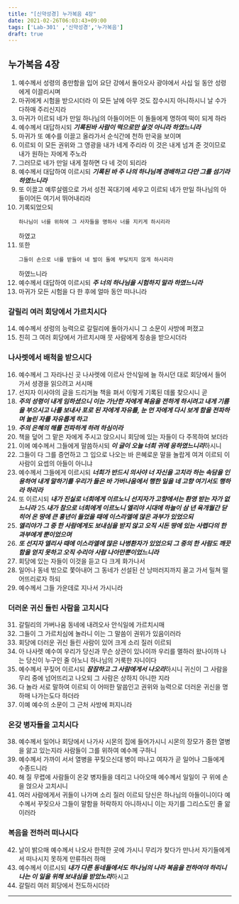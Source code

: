 ```yaml
---
title: "[신약성경] 누가복음 4장"
date: 2021-02-26T06:03:43+09:00
tags: ['Lab-301' ,'신약성경','누가복음']
draft: true
---
```

## 누가복음 4장
1. 예수께서 성령의 충만함을 입어 요단 강에서 돌아오사 광야에서 사십 일 동안 성령에게 이끌리시며
2. 마귀에게 시험을 받으시더라 이 모든 날에 아무 것도 잡수시지 아니하시니 날 수가 다하매 주리신지라
3. 마귀가 이르되 네가 만일 하나님의 아들이어든 이 돌들에게 명하여 떡이 되게 하라 
4. 예수께서 대답하시되 ***기록된바 사람이 떡으로만 살것 아니라 하였느니라***
5. 마귀가 또 예수를 이끌고 올라가서 순식간에 천하 만국을 보이며
6. 이르되 이 모든 권위와 그 영광을 내가 네게 주리라 이 것은 내게 넘겨 준 것이므로 내가 원하는 자에게 주노라
7. 그러므로 네가 만일 내게 절하면 다 네 것이 되리라
8. 예수께서 대답하여 이르시되 ***기록된 바 주 나의 하나님께 경배하고 다만 그를 섬기라 하였느니라***
9. 또 이끌고 예루살렘으로 가서 성전 꼭대기에 세우고 이르되 네가 만일 하나님의 아들이어든 여기서 뛰어내리라
10. 기록되었으되
    ```
    하나님이 너를 위하여 그 사자들을 명하사 너를 지키게 하시리라
    ```
    하였고
11. 또한
    ```
    그들이 손으로 너를 받들어 네 발이 돌에 부딪치지 않게 하시리라
    ```
    하였느니라
12. 예수께서 대답하여 이르시되 ***주 너의 하나님을 시험하지 말라 하였느니라***
13. 마귀가 모든 시험을 다 한 후에 얼마 동안 떠나니라
### 갈릴리 여러 회당에서 가르치시다
14. 예수께서 셩렁의 능력으로 갈릴리에 돌아가시니 그 소문이 사방에 퍼졌고
15. 친히 그 여러 회당에서 가르치시매 뭇 사람에게 칭송을 받으시더라
### 나사렛에서 배척을 받으시다
16. 예수께서 그 자라나신 곳 나사렛에 이르사 안식일에 늘 하시던 대로 회당에서 들어가서 셩경을 읽으려고 서시매
17. 선지자 이사야의 글을 드리거늘 책을 펴서 이렇게 기록된 데롤 찾으시니 곧
18. ***주의 성령이 내게 임하셨으니 이는 가난한 자에게 복음을 전하게 하시려고 내게 기름을 부으시고 나를 보내사 포로 된 자에게 자유를, 눈 먼 자에게 다시 보게 함을 전파하며 눌린 자를 자유롭게 하고***
19. ***주의 은혜의 해를 전파하게 하려 하심이라***
20. 책을 덮어 그 맡은 자에게 주시고 앉으시니 회당에 있는 자들이 다 주목하여 보더라
21. 이에 예수께서 그들에게 말씀하시되 ***이 글이 오늘 너희 귀에 응하였느니라***하시니
22. 그들이 다 그를 증언하고 그 입으로 나오는 바 은혜로운 말을 놀랍게 여겨 이르되 이 사람이 요셉의 아들이 아니냐
23. 예수께서 그들에게 이르시되 ***너희가 반드시 의사야 너 자신을 고치라 하는 속담을 인용하여 내게 말하기를 우리가 들은 바 가버나움에서 행한 일을 네 고향 여기서도 행하라 하리라***
24. 또 이르시되 ***내가 진실로 너희에게 이르노니 선지자가 고향에서는 환영 받는 자가 없느니라***
25.***내가 참으로 너희에게 이르노니 엘리야 시대에 하늘이 삼 년 육개월간 닫히어 온 땅에 큰 흉년이 들었을 때에 이스라엘에 많은 과부가 있었으되***
26. ***엘리야가 그 중 한 사람에게도 보내심을 받지 않고 오직 시돈 땅에 있는 사렙다의 한 과부에게 뿐이었으며***
27. ***또 선지자 엘리사 때에 이스라엘에 많은 나병환자가 있었으되 그 중의 한 사람도 깨끗함을 얻지 못하고 오직 수리아 사람 나아만뿐이었느니라***
28. 회당에 있는 자들이 이것을 듣고 다 크게 화가나서
29. 일어나 동네 밖으로 쫓아내어 그 동네가 선설된 산 낭떠러지까지 꼴고 가서 밀쳐 떨어뜨리로자 하되
30. 예수께서 그들 가운데로 지나서 가시니라
### 더러운 귀신 들린 사람을 고치시다
31. 갈릴리의 가버나움 동네에 내려오사 안식일에 가르치시매
32. 그들이 그 가르치심에 놀라니 이는 그 말씀이 권위가 있음이러라
33. 회당에 더러운 귀신 들린 사람이 있어 크게 소리 질러 이르되
34. 아 나사렛 예수여 우리가 당신과 무슨 상관이 있나이까 우리를 멸하러 왔나이까 나는 당신이 누구인 줄 아노니 하나님의 거룩한 자니이다
35. 예수께서 꾸짖어 이르시되 ***잠잠하고 그 사람에게서 나오라***하시니 귀신이 그 사람을 무리 중에 넘어뜨리고 나오되 그 사람은 상하지 아니한 지라
36. 다 놀라 서로 말하여 이르되 이 어떠한 말씀인고 권위와 능력으로 더러운 귀신을 명하매 나가는도다 하더라
37. 이예 예수의 소문이 그 근처 사방에 퍼지니라
### 온갖 병자들을 고치시다
38. 예수께서 일어나 회당에서 나가사 시몬의 집에 들어가시니 시몬의 장모가 중한 열병을 앓고 있는지라 사람들이 그를 위하여 예수께 구하니
39. 예수께서 가까이 서서 열병을 꾸짖으신대 병이 떠나고 여자가 곧 일어나 그들에게 수종드니라
40. 해 질 무렵에 사람들이 온갖 병자들을 데리고 나아오매 예수께서 일일이 구 위에 손을 얹으사 고치시니
41. 여러 사람에게서 귀들이 나가며 소리 질러 이르되 당신은 하나님의 아들이니이다 예수께서 꾸짖으사 그들이 말함을 허락하지 아니하시니 이는 자기를 그리스도인 줄 앎이러라
### 복음을 전하러 떠나시다
42. 날이 밝으매 예수께서 나오사 한적한 곳에 가시니 무리가 찾다가 만나서 자기들에게서 떠나시지 못하게 만류하러 하매
43. 예수께서 이르시되 ***내가 다른 동네들에서도 하나님의 나라 복음을 전하여야 하리니 나는 이 일을 위해 보내심을 받았노라***하시고
44. 갈릴리 여러 회당에서 전도하시더라
****

